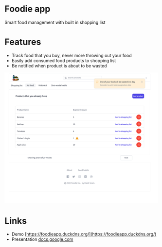 # Foodie app
Smart food management with built in shopping list

# Features
* Track food that you buy, never more throwing out your food
* Easily add consumed food products to shopping list
* Be notified when product is about to be wasted

![foodie app screenshot](design/My_food_page.png "Foodie app screenshot")

# Links
* Demo [https://foodieapp.duckdns.org/](https://foodieapp.duckdns.org/)
* Presentation [docs.google.com](https://docs.google.com/presentation/d/1pUbVYHCXDRDWaamN1Q4OY3RO5JfLeQuZ_MoIAjJDm98/edit?usp=share_link)